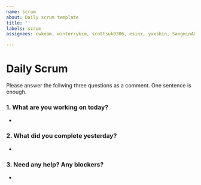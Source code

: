 ```yaml
---
name: scrum
about: Daily scrum template
title: ''
labels: scrum
assignees: cwkeam, winterrykim, scottsuk0306, esinx, yxxshin, SangminAhn21

---
```


# Daily Scrum

Please answer the follwing three questions as a comment. One sentence is enough.

### 1. What are you working on today?
- 

### 2. What did you complete yesterday?
- 

### 3. Need any help? Any blockers?
- 
